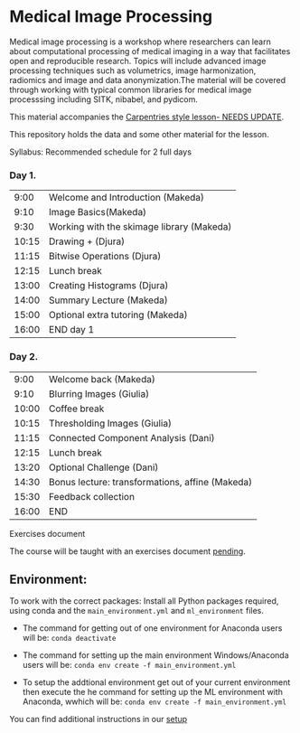 # Medical Image Processing 

Medical image processing is a workshop where researchers can learn about computational processing of medical imaging in a way that facilitates open and reproducible research.  Topics will include advanced image processing techniques such as volumetrics, image harmonization, radiomics and image and data anonymization.The material will be covered through working with typical common libraries for medical image processsing including SITK, nibabel, and pydicom.

This material accompanies the [Carpentries style lesson- NEEDS UPDATE](https://github.com/esciencecenter-digital-skills/medical-image-processing).

This repository holds the data and some other material  for the lesson. 

Syllabus:
 Recommended schedule for 2 full days
<div class="row">
  <div class="col-md-6">
    <h3>Day 1. </h3>
    <table class="table table-striped">
      <tr> <td>9:00</td>  <td>Welcome and Introduction (Makeda)</td> </tr>
      <tr> <td>9:10</td>  <td>Image Basics(Makeda)</td></tr>
      <tr> <td>9:30</td>  <td>Working with the skimage library (Makeda)</td> </tr>
      <tr> <td>10:15</td>  <td>Drawing + (Djura)</td> </tr>
      <tr> <td>11:15</td>  <td>Bitwise Operations (Djura)</td> </tr>
      <tr> <td>12:15</td>  <td>Lunch break</td> </tr>
      <tr> <td>13:00</td>  <td>Creating Histograms (Djura)</td> </tr>
      <tr> <td>14:00</td>  <td>Summary Lecture (Makeda)</td> </tr>
      <tr> <td>15:00</td>  <td>Optional extra tutoring (Makeda)</td> </tr>
      <tr> <td>16:00</td>  <td>END day 1</td> </tr>
    </table>
  </div>


<div class="row">
  <div class="col-md-6">
    <h3>Day 2. </h3>
    <table class="table table-striped">
      <tr> <td>9:00</td>  <td>Welcome back  (Makeda)</td> </tr>
      <tr> <td>9:10</td>  <td>Blurring Images (Giulia)</td></tr>
      <tr> <td>10:00</td>  <td>Coffee break</td> </tr>
      <tr> <td>10:15</td>  <td>Thresholding Images (Giulia)</td> </tr>
      <tr> <td>11:15</td>  <td>Connected Component Analysis (Dani)</td> </tr>
      <tr> <td>12:15</td>  <td>Lunch break</td> </tr>
      <tr> <td>13:20</td>  <td>Optional Challenge (Dani)</td> </tr>
      <tr> <td>14:30</td>  <td>Bonus lecture: transformations, affine (Makeda)</td> </tr>
      <tr> <td>15:30</td>  <td>Feedback collection</td> </tr>
      <tr> <td>16:00</td>  <td>END</td> </tr>
    </table>
  </div>


Exercises document

The course will be taught with an exercises document [pending](pending_document.md).

## Environment:
To work with the correct packages:
Install all Python packages required, using conda and the
    `main_environment.yml`  and `ml_environment` files.


  * The command for getting out of one environment for Anaconda users will be:
     `conda deactivate`

  * The command for setting up the main environment Windows/Anaconda users will be:
     `conda env create -f main_environment.yml`

  * To setup the addtional environment get out of your current environment then execute the he command for setting up the ML environment with Anaconda, wwhich will be:
     `conda env create -f main_environment.yml`

  You can find additional instructions in our [setup](https://github.com/esciencecenter-digital-skills/image-processing/blob/main/setup.md)



